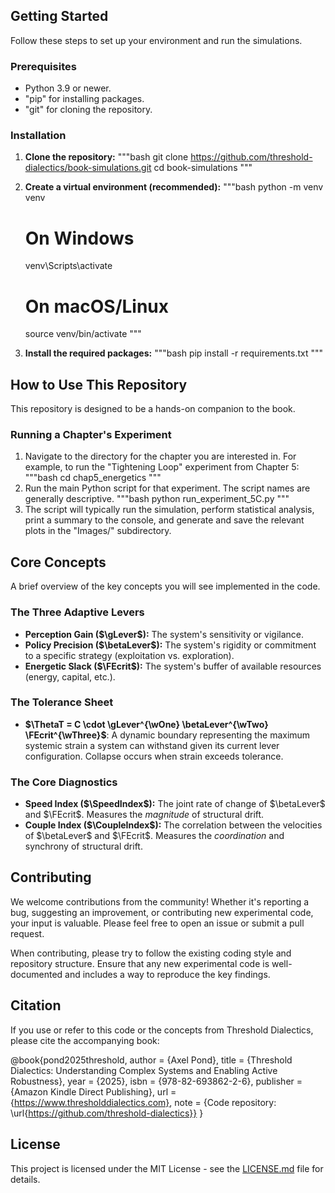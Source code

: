 ## Getting Started

Follow these steps to set up your environment and run the simulations.

### Prerequisites

-   Python 3.9 or newer.
-   "pip" for installing packages.
-   "git" for cloning the repository.

### Installation

1.  **Clone the repository:**
    """bash
    git clone https://github.com/threshold-dialectics/book-simulations.git
    cd book-simulations
    """

2.  **Create a virtual environment (recommended):**
    """bash
    python -m venv venv
    # On Windows
    venv\Scripts\activate
    # On macOS/Linux
    source venv/bin/activate
    """

3.  **Install the required packages:**
    """bash
    pip install -r requirements.txt
    """

## How to Use This Repository

This repository is designed to be a hands-on companion to the book.

### Running a Chapter's Experiment

1.  Navigate to the directory for the chapter you are interested in. For example, to run the "Tightening Loop" experiment from Chapter 5:
    """bash
    cd chap5_energetics
    """
2.  Run the main Python script for that experiment. The script names are generally descriptive.
    """bash
    python run_experiment_5C.py
    """
3.  The script will typically run the simulation, perform statistical analysis, print a summary to the console, and generate and save the relevant plots in the "Images/" subdirectory.


## Core Concepts

A brief overview of the key concepts you will see implemented in the code.

### The Three Adaptive Levers

-   **Perception Gain ($\gLever$):** The system's sensitivity or vigilance.
-   **Policy Precision ($\betaLever$):** The system's rigidity or commitment to a specific strategy (exploitation vs. exploration).
-   **Energetic Slack ($\FEcrit$):** The system's buffer of available resources (energy, capital, etc.).

### The Tolerance Sheet

-   **$\ThetaT = C \cdot \gLever^{\wOne} \betaLever^{\wTwo} \FEcrit^{\wThree}$**: A dynamic boundary representing the maximum systemic strain a system can withstand given its current lever configuration. Collapse occurs when strain exceeds tolerance.

### The Core Diagnostics

-   **Speed Index ($\SpeedIndex$):** The joint rate of change of $\betaLever$ and $\FEcrit$. Measures the *magnitude* of structural drift.
-   **Couple Index ($\CoupleIndex$):** The correlation between the velocities of $\betaLever$ and $\FEcrit$. Measures the *coordination* and synchrony of structural drift.

## Contributing

We welcome contributions from the community! Whether it's reporting a bug, suggesting an improvement, or contributing new experimental code, your input is valuable. Please feel free to open an issue or submit a pull request.

When contributing, please try to follow the existing coding style and repository structure. Ensure that any new experimental code is well-documented and includes a way to reproduce the key findings.

## Citation

If you use or refer to this code or the concepts from Threshold Dialectics, please cite the accompanying book:

@book{pond2025threshold,
  author    = {Axel Pond},
  title     = {Threshold Dialectics: Understanding Complex Systems and Enabling Active Robustness},
  year      = {2025},
  isbn      = {978-82-693862-2-6},
  publisher = {Amazon Kindle Direct Publishing},
  url       = {https://www.thresholddialectics.com},
  note      = {Code repository: \url{https://github.com/threshold-dialectics}}
}

## License

This project is licensed under the MIT License - see the [LICENSE.md](LICENSE.md) file for details.